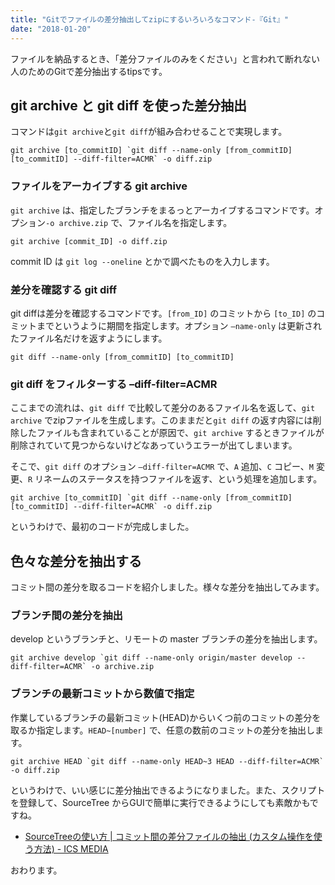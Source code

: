```yaml
---
title: "Gitでファイルの差分抽出してzipにするいろいろなコマンド-『Git』"
date: "2018-01-20"
---
```


ファイルを納品するとき、「差分ファイルのみをください」と言われて断れない人のためのGitで差分抽出するtipsです。

## git archive と git diff を使った差分抽出

コマンドは`git archive`と`git diff`が組み合わせることで実現します。

```
git archive [to_commitID] `git diff --name-only [from_commitID] [to_commitID] --diff-filter=ACMR` -o diff.zip

```

### ファイルをアーカイブする git archive

`git archive` は、指定したブランチをまるっとアーカイブするコマンドです。オプション`-o archive.zip` で、ファイル名を指定します。

```
git archive [commit_ID] -o diff.zip

```

commit ID は `git log --oneline` とかで調べたものを入力します。

### 差分を確認する git diff

git diffは差分を確認するコマンドです。`[from_ID]` のコミットから `[to_ID]` のコミットまでというように期間を指定します。オプション `–name-only` は更新されたファイル名だけを返すようにします。

```
git diff --name-only [from_commitID] [to_commitID]

```

### git diff をフィルターする –diff-filter=ACMR

ここまでの流れは、`git diff` で比較して差分のあるファイル名を返して、`git archive` でzipファイルを生成します。このままだと`git diff` の返す内容には削除したファイルも含まれていることが原因で、`git archive` するときファイルが削除されていて見つからないけどなあっていうエラーが出てしまいます。

そこで、`git diff` のオプション `–diff-filter=ACMR` で、`A` 追加、`C` コピー、`M` 変更、`R` リネームのステータスを持つファイルを返す、という処理を追加します。

```
git archive [to_commitID] `git diff --name-only [from_commitID] [to_commitID] --diff-filter=ACMR` -o diff.zip

```

というわけで、最初のコードが完成しました。

## 色々な差分を抽出する

コミット間の差分を取るコードを紹介しました。様々な差分を抽出してみます。

### ブランチ間の差分を抽出

develop というブランチと、リモートの master ブランチの差分を抽出します。

```
git archive develop `git diff --name-only origin/master develop --diff-filter=ACMR` -o archive.zip

```

### ブランチの最新コミットから数値で指定

作業しているブランチの最新コミット(HEAD)からいくつ前のコミットの差分を取るか指定します。`HEAD~[number]` で、任意の数前のコミットの差分を抽出します。

```
git archive HEAD `git diff --name-only HEAD~3 HEAD --diff-filter=ACMR` -o diff.zip

```

というわけで、いい感じに差分抽出できるようになりました。また、スクリプトを登録して、SourceTree からGUIで簡単に実行できるようにしても素敵かもですね。

- [SourceTreeの使い方 | コミット間の差分ファイルの抽出 (カスタム操作を使う方法) - ICS MEDIA](https://ics.media/entry/4475)

おわります。
